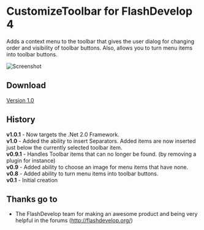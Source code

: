 # CustomizeToolbar for FlashDevelop 4

Adds a context menu to the toolbar that gives the user dialog for changing order and visibility of toolbar buttons. Also, allows you to turn menu items into toolbar buttons.

![Screenshot](http://dl.dropbox.com/u/3917850/images/customizetoolbar.png)

## Download
[Version 1.0](http://goo.gl/dZ0XT)

## History
**v1.0.1** - Now targets the .Net 2.0 Framework.  
**v1.0** - Added the ability to insert Separators. Added items are now inserted just below the currently selected toolbar item.  
**v0.9.1** - Handles Toolbar items that can no longer be found. (by removing a plugin for instance)  
**v0.9** - Added ability to choose an image for menu items that have none.  
**v0.8** - Added ability to turn menu items into toolbar buttons.  
**v0.1** - Initial creation  

## Thanks go to

- The FlashDevelop team for making an awesome product and being very helpful in the forums (http://flashdevelop.org/)